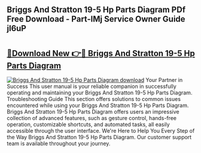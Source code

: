 ## Briggs And Stratton 19-5 Hp Parts Diagram PDf Free Download - Part-lMj Service Owner Guide jl6uP

# <h2><a href="http://dfmz7rw.blite.top/?on=Briggs+And+Stratton+19-5+Hp+Parts+Diagram">🔗Download New 👉🔴 Briggs And Stratton 19-5 Hp Parts Diagram</a></h2>

[![Briggs And Stratton 19-5 Hp Parts Diagram download](https://i.imgur.com/lujVjoI.png)](http://dfmz7rw.blite.top/?on=Briggs+And+Stratton+19-5+Hp+Parts+Diagram)
Your Partner in Success This user manual is your reliable companion in successfully operating and maintaining your Briggs And Stratton 19-5 Hp Parts Diagram. Troubleshooting Guide This section offers solutions to common issues encountered while using your Briggs And Stratton 19-5 Hp Parts Diagram. Briggs And Stratton 19-5 Hp Parts Diagram offers users an impressive collection of advanced features, such as gesture control, hands-free operation, customizable shortcuts, and automated tasks, all easily accessible through the user interface. We're Here to Help You Every Step of the Way Briggs And Stratton 19-5 Hp Parts Diagram. Our customer support team is available throughout your journey.
